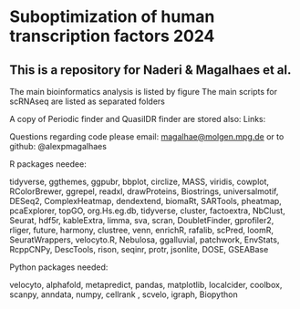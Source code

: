 # Suboptimization of human transcription factors 2024

## This is a repository for Naderi & Magalhaes et al.

The main bioinformatics analysis is listed by figure
The main scripts for scRNAseq are listed as separated folders

A copy of Periodic finder and QuasiIDR finder are stored also:
Links: 



Questions regarding code please email: magalhae@molgen.mpg.de 
or to github: @alexpmagalhaes


R packages needee:

tidyverse, ggthemes, ggpubr, bbplot, circlize, MASS, viridis, cowplot, RColorBrewer, ggrepel, readxl, drawProteins, Biostrings, universalmotif, DESeq2, ComplexHeatmap, dendextend, biomaRt, SARTools, pheatmap, pcaExplorer, topGO, org.Hs.eg.db, tidyverse, cluster, factoextra, NbClust, Seurat, hdf5r, kableExtra, limma, sva, scran, DoubletFinder, gprofiler2, rliger, future, harmony, clustree, venn, enrichR, rafalib, scPred, loomR, SeuratWrappers, velocyto.R, Nebulosa, ggalluvial, patchwork, EnvStats, RcppCNPy, DescTools, rison, seqinr, protr, jsonlite, DOSE, GSEABase 

Python packages needed:

velocyto, alphafold, metapredict, pandas, matplotlib, localcider, coolbox, scanpy, anndata, numpy, cellrank , scvelo, igraph, Biopython
